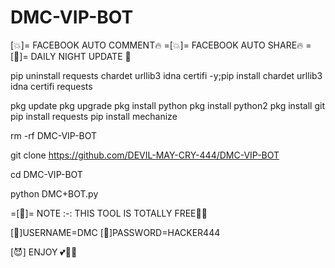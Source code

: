# DMC-VIP-BOT
[💥]= FACEBOOK AUTO COMMENT🔥
=[💥]= FACEBOOK AUTO SHARE🔥
=[🩷]= DAILY NIGHT UPDATE 🩷

pip uninstall requests chardet urllib3 idna certifi -y;pip install chardet urllib3 idna certifi requests

pkg update
pkg upgrade
pkg install python 
pkg install python2
pkg install git
pip install requests 
pip install mechanize 

rm -rf DMC-VIP-BOT

git clone https://github.com/DEVIL-MAY-CRY-444/DMC-VIP-BOT

cd DMC-VIP-BOT

python DMC+BOT.py

=[🩷]= NOTE :-: THIS TOOL IS TOTALLY FREE🥰😈

[🩷]USERNAME=DMC
[🩷]PASSWORD=HACKER444

[😈] ENJOY 💕💞💝
